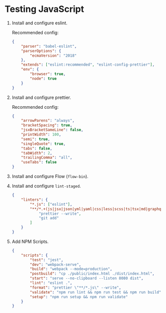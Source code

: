 # Testing JavaScript

1.  Install and configure eslint.

    Recommended config:

    ```json
    {
        "parser": "babel-eslint",
        "parserOptions": {
            "ecmaVersion": "2018"
        },
        "extends": ["eslint:recommended", "eslint-config-prettier"],
        "env": {
            "browser": true,
            "node": true
        }
    }
    ```

2.  Install and configure prettier.

    Recommended config:

    ```json
    {
        "arrowParens": "always",
        "bracketSpacing": true,
        "jsxBracketSameLine": false,
        "printWidth": 100,
        "semi": true,
        "singleQuote": true,
        "tabs": false,
        "tabWidth": 2,
        "trailingComma": "all",
        "useTabs": false
    }
    ```

3.  Install and configure Flow (`flow-bin`).

4.  Install and configure `lint-staged`.

    ```json
    {
        "linters": {
            "*.js": ["eslint"],
            "**/*.+(js|jsx|json|yml|yaml|css|less|scss|ts|tsx|md|graphql|mdx)": [
                "prettier --write",
                "git add"
            ]
        }
    }
    ```

5.  Add NPM Scripts.

    ```json
    {
        "scripts": {
            "test": "jest",
            "dev": "webpack-serve",
            "build": "webpack --mode=production",
            "postbuild": "cp ./public/index.html ./dist/index.html",
            "start": "serve --no-clipboard --listen 8080 dist",
            "lint": "eslint .",
            "format": "prettier \"**/*.js\" --write",
            "validate": "npm run lint && npm run test && npm run build",
            "setup": "npm run setup && npm run validate"
        }
    }
    ```
